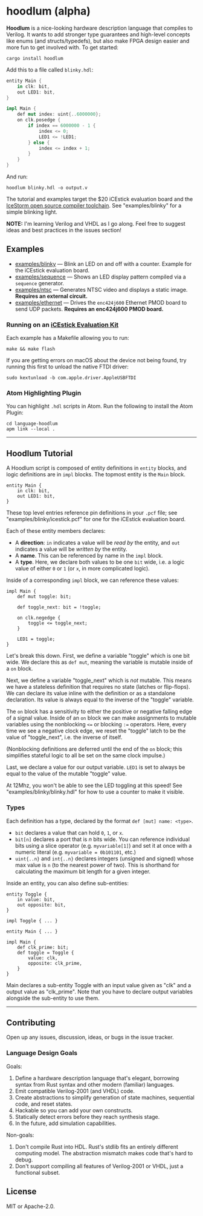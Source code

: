 # hoodlum (alpha)

**Hoodlum** is a nice-looking hardware description language that compiles to
Verilog. It wants to add stronger type guarantees and high-level concepts like
enums (and structs/typedefs), but also make FPGA design easier and more fun
to get involved with. To get started:

```
cargo install hoodlum
```

Add this to a file called `blinky.hdl`:

```rust
entity Main {
    in clk: bit,
    out LED1: bit,
}

impl Main {
    def mut index: uint{..6000000};
    on clk.posedge {
        if index == 6000000 - 1 {
            index <= 0;
            LED1 <= !LED1;
        } else {
            index <= index + 1;
        }
    }
}

```

And run:

```
hoodlum blinky.hdl -o output.v
```

The tutorial and examples target the $20 iCEstick evaluation board and the [IceStorm
open source compiler toolchain](http://www.clifford.at/icestorm/). See "examples/blinky"
for a simple blinking light.

**NOTE:** I'm learning Verilog and VHDL as I go along. Feel free to suggest ideas
and best practices in the issues section!

## Examples

* [examples/blinky](https://github.com/tcr/hoodlum/tree/master/examples/blinky) —
  Blink an LED on and off with a counter. Example for the iCEstick evaluation board.
* [examples/sequence](https://github.com/tcr/hoodlum/tree/master/examples/sequence) —
  Shows an LED display pattern compiled via a `sequence` generator.
* [examples/ntsc](https://github.com/tcr/hoodlum/tree/master/examples/ntsc) —
  Generates NTSC video and displays a static image. **Requires an external circuit.**
* [examples/ethernet](https://github.com/tcr/hoodlum/tree/master/examples/ethernet) —
  Drives the `enc424j600` Ethernet PMOD board to send UDP packets. **Requires an
  enc424j600 PMOD board.**

### Running on an [iCEstick Evaluation Kit](http://www.latticesemi.com/icestick)

Each example has a Makefile allowing you to run:

```
make && make flash
```

If you are getting errors on macOS about the device not being found, try running
this first to unload the native FTDI driver:

```
sudo kextunload -b com.apple.driver.AppleUSBFTDI
```

### Atom Highlighting Plugin

You can highlight `.hdl` scripts in Atom. Run the following to install the Atom Plugin:

```
cd language-hoodlum
apm link --local .
```

---

## Hoodlum Tutorial

A Hoodlum script is composed of entity definitions in `entity` blocks, and
logic definitions are in `impl` blocks. The topmost entity is the `Main` block.

```
entity Main {
    in clk: bit,
    out LED1: bit,
}
```

These top level entries reference pin definitions in your `.pcf` file; see
"examples/blinky/icestick.pcf" for one for the iCEstick evaluation board.

Each of these entity members declares:

* A **direction**: `in` indicates a value will be *read by* the entity, and `out`
  indicates a value will be *written by* the entity.
* A **name**. This can be referenced by name in the `impl` block.
* A **type**. Here, we declare both values to be one `bit` wide, i.e. a logic value
  of either `0` or `1` (or `x`, in more complicated logic).

Inside of a corresponding `impl` block, we can reference these values:

```
impl Main {
    def mut toggle: bit;

    def toggle_next: bit = !toggle;

    on clk.negedge {
        toggle <= toggle_next;
    }

    LED1 = toggle;
}
```

Let's break this down. First, we define a variable "toggle" which is one
bit wide. We declare this as `def mut`, meaning the variable is mutable inside
of a `on` block.

Next, we define a variable "toggle_next" which is *not* mutable. This means we
have a stateless definition that requires no state (latches or flip-flops). We
can declare its value inline with the definition or as a standalone declaration.
Its value is always equal to the inverse of the "toggle" variable.

The `on` block has a sensitivity to either the positive or negative falling edge
of a signal value. Inside of an `on` block we can make assignments to mutable
variables using the nonblocking `<=` or blocking `:=` operators. Here, every
time we see a negative clock edge, we reset the "toggle" latch to be the value
of "toggle_next", i.e. the inverse of itself.

(Nonblocking definitions are deferred until the end of the `on` block; this simplifies
stateful logic to all be set on the same clock impulse.)

Last, we declare a value for our output variable. `LED1` is set to always be
equal to the value of the mutable "toggle" value.

At 12Mhz, you won't be able to see the LED toggling at this speed! See
"examples/blinky/blinky.hdl" for how to use a counter to make it visible.

### Types

Each definition has a type, declared by the format `def [mut] name: <type>`.

* `bit` declares a value that can hold `0`, `1`, or `x`.
* `bit[n]` declares a port that is *n* bits wide. You can reference individual
  bits using a slice operator (e.g. `myvariable[1]`) and set it at once with
  a numeric literal (e.g. `myvariable = 0b101101`, etc.)
* `uint{..n}` and `int{..n}` declares integers (unsigned and signed) whose max
  value is `n` (to the nearest power of two). This is shorthand for calculating
  the maximum bit length for a given integer.

Inside an entity, you can also define sub-entities:

```
entity Toggle {
    in value: bit,
    out opposite: bit,
}

impl Toggle { ... }

entity Main { ... }

impl Main {
    def clk_prime: bit;
    def toggle = Toggle {
        value: clk,
        opposite: clk_prime,
    }
}
```

Main declares a sub-entity Toggle with an input value given as "clk" and a
output value as "clk_prime". Note that you have to declare output variables
alongside the sub-entity to use them.

---

## Contributing

Open up any issues, discussion, ideas, or bugs in the issue tracker.

### Language Design Goals

Goals:

1. Define a hardware description language that's elegant, borrowing syntax from Rust
syntax and other modern (familiar) languages.
1. Emit compatible Verilog-2001 (and VHDL) code.
1. Create abstractions to simplify generation of state machines, sequential code,
and reset states.
1. Hackable so you can add your own constructs.
1. Statically detect errors before they reach synthesis stage.
1. In the future, add simulation capabilities.

Non-goals:

1. Don't compile Rust into HDL. Rust's stdlib fits an entirely different computing
   model. The abstraction mismatch makes code that's hard to debug.
1. Don't support compiling all features of Verilog-2001 or VHDL, just a functional subset.

## License

MIT or Apache-2.0.
